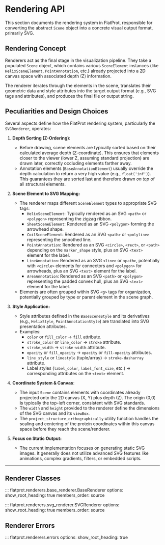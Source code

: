 # Rendering API

This section documents the rendering system in FlatProt, responsible for converting the abstract `Scene` object into a concrete visual output format, primarily SVG.

## Rendering Concept

Renderers act as the final stage in the visualization pipeline. They take a populated `Scene` object, which contains various `SceneElement` instances (like `HelixSceneElement`, `PointAnnotation`, etc.) already projected into a 2D canvas space with associated depth (Z) information.

The renderer iterates through the elements in the scene, translates their geometric data and style attributes into the target output format (e.g., SVG tags and attributes), and produces the final file or output string.

## Peculiarities and Design Choices

Several aspects define how the FlatProt rendering system, particularly the `SVGRenderer`, operates:

1.  **Depth Sorting (Z-Ordering):**

    -   Before drawing, scene elements are typically sorted based on their calculated average depth (Z-coordinate). This ensures that elements closer to the viewer (lower Z, assuming standard projection) are drawn later, correctly occluding elements farther away.
    -   Annotation elements (`BaseAnnotationElement`) usually override the depth calculation to return a very high value (e.g., `float('inf')`). This guarantees they are sorted last and therefore drawn _on top_ of all structural elements.

2.  **Scene Element to SVG Mapping:**

    -   The renderer maps different `SceneElement` types to appropriate SVG tags:
        -   `HelixSceneElement`: Typically rendered as an SVG `<path>` or `<polygon>` representing the zigzag ribbon.
        -   `SheetSceneElement`: Rendered as an SVG `<polygon>` forming the arrowhead shape.
        -   `CoilSceneElement`: Rendered as an SVG `<path>` or `<polyline>` representing the smoothed line.
        -   `PointAnnotation`: Rendered as an SVG `<circle>`, `<rect>`, or `<path>` depending on the `marker_shape` style, plus an SVG `<text>` element for the label.
        -   `LineAnnotation`: Rendered as an SVG `<line>` or `<path>`, potentially with `<circle>` elements for connectors and `<polygon>` for arrowheads, plus an SVG `<text>` element for the label.
        -   `AreaAnnotation`: Rendered as an SVG `<path>` or `<polygon>` representing the padded convex hull, plus an SVG `<text>` element for the label.
    -   Elements are often grouped within SVG `<g>` tags for organization, potentially grouped by type or parent element in the scene graph.

3.  **Style Application:**

    -   Style attributes defined in the `BaseSceneStyle` and its derivatives (e.g., `HelixStyle`, `PointAnnotationStyle`) are translated into SVG presentation attributes.
    -   Examples:
        -   `color` or `fill_color` -> `fill` attribute.
        -   `stroke_color` or `line_color` -> `stroke` attribute.
        -   `stroke_width` -> `stroke-width` attribute.
        -   `opacity` or `fill_opacity` -> `opacity` or `fill-opacity` attributes.
        -   `line_style` or `linestyle` (tuple/array) -> `stroke-dasharray` attribute.
        -   Label styles (`label_color`, `label_font_size`, etc.) -> corresponding attributes on the `<text>` element.

4.  **Coordinate System & Canvas:**

    -   The input `Scene` contains elements with coordinates already projected onto the 2D canvas (X, Y) plus depth (Z). The origin (0,0) is typically the top-left corner, consistent with SVG standards.
    -   The `width` and `height` provided to the renderer define the dimensions of the SVG canvas and its `viewBox`.
    -   The `project_structure_orthographically` utility function handles the scaling and centering of the protein coordinates within this canvas space before they reach the scene/renderer.

5.  **Focus on Static Output:**
    -   The current implementation focuses on generating static SVG images. It generally does not utilize advanced SVG features like animations, complex gradients, filters, or embedded scripts.

---

## Renderer Classes

::: flatprot.renderers.base_renderer.BaseRenderer
options:
show_root_heading: true
members_order: source

::: flatprot.renderers.svg_renderer.SVGRenderer
options:
show_root_heading: true
members_order: source

## Renderer Errors

::: flatprot.renderers.errors
options:
show_root_heading: true
